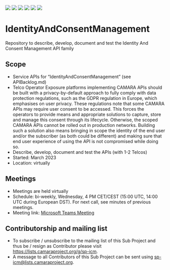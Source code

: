 <a href="https://github.com/camaraproject/IdentityAndConsentManagement/commits/" title="Last Commit"><img src="https://img.shields.io/github/last-commit/camaraproject/IdentityAndConsentManagement?style=plastic"></a>
<a href="https://github.com/camaraproject/IdentityAndConsentManagement/issues" title="Open Issues"><img src="https://img.shields.io/github/issues/camaraproject/IdentityAndConsentManagement?style=plastic"></a>
<a href="https://github.com/camaraproject/IdentityAndConsentManagement/pulls" title="Open Pull Requests"><img src="https://img.shields.io/github/issues-pr/camaraproject/IdentityAndConsentManagement?style=plastic"></a>
<a href="https://github.com/camaraproject/IdentityAndConsentManagement/graphs/contributors" title="Contributors"><img src="https://img.shields.io/github/contributors/camaraproject/IdentityAndConsentManagement?style=plastic"></a>
<a href="https://github.com/camaraproject/IdentityAndConsentManagement" title="Repo Size"><img src="https://img.shields.io/github/repo-size/camaraproject/IdentityAndConsentManagement?style=plastic"></a>
<a href="https://github.com/camaraproject/IdentityAndConsentManagement/blob/main/LICENSE" title="License"><img src="https://img.shields.io/badge/License-Apache%202.0-green.svg?style=plastic"></a>

# IdentityAndConsentManagement
Repository to describe, develop, document and test the Identity And Consent Management API family

## Scope
* Service APIs for “IdentityAndConsentManagement” (see APIBacklog.md)  
* Telco Operator Exposure platforms implementing CAMARA APIs should be built with a privacy-by-default approach to fully comply with data protection regulations, such as the GDPR regulation in Europe, which emphasises on user privacy. These regulations note that some CAMARA APIs may require user consent to be accessed. This forces the operators to provide means and appropriate solutions to capture, store and manage this consent through its lifecycle. Otherwise, the scoped CAMARA APIs cannot be rolled out in production networks. Building such a solution also means bringing in scope the identity of the end user and/or the subscriber (as both could be different) and making sure that end user experience of using the API is not compromised while doing so.
* Describe, develop, document and test the APIs (with 1-2 Telcos)  
* Started: March 2023
* Location: virtually

## Meetings
* Meetings are held virtually
* Schedule: bi-weekly, Wednesday, 4 PM CET/CEST (15:00 UTC, 14:00 UTC during European DST). For next call, see minutes of previous meetings. 
* Meeting link: [Microsoft Teams Meeting](https://teams.microsoft.com/l/meetup-join/19%3ameeting_MGVkMDUwMTYtNTZiNy00MmMzLWE1M2QtN2Q1ZmEwOWVmZDQ2%40thread.v2/0?context=%7b%22Tid%22%3a%229744600e-3e04-492e-baa1-25ec245c6f10%22%2c%22Oid%22%3a%22ec8dd69b-01fe-4d41-a294-c2927b548e27%22%7d)

## Contributorship and mailing list
* To subscribe / unsubscribe to the mailing list of this Sub Project and thus be / resign as Contributor please visit <https://lists.camaraproject.org/g/sp-icm>.
* A message to all Contributors of this Sub Project can be sent using <sp-icm@lists.camaraproject.org>.
